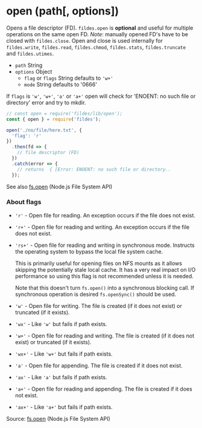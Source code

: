 # open (path[, options])

Opens a file descriptor (FD). `fildes.open` is **optional** and useful for multiple operations on the same open FD. *Note*: manually opened FD's have to be closed with `fildes.close`. Open and close is used internally for `fildes.write`, `fildes.read`, `fildes.chmod`, `fildes.stats`, `fildes.truncate` and `fildes.utimes`.

- `path` String
- `options` Object
  - `flag` or `flags` String defaults to `'w+'`
  - `mode` String defaults to '0666'

If `flags` is `'w'`, `'w+'`, `'a'` or `'a+'` open will check for 'ENOENT: no such file or directory' error and try to mkdir.


```javascript
// const open = require('fildes/lib/open');
const { open } = require('fildes');

open('./no/file/here.txt', {
  'flag': 'r'
})
  .then(fd => {
    // file descriptor (FD)
  })
  .catch(error => {
    // returns  { [Error: ENOENT: no such file or directory..
  });
```

See also [fs.open](https://nodejs.org/api/fs.html#fs_fs_open_path_flags_mode_callback) (Node.js File System API)

### About flags

- `'r'` - Open file for reading. An exception occurs if the file does not exist.

- `'r+'` - Open file for reading and writing. An exception occurs if the file does not exist.

- `'rs+'` - Open file for reading and writing in synchronous mode. Instructs the operating system to bypass the local file system cache.

  This is primarily useful for opening files on NFS mounts as it allows skipping the potentially stale local cache. It has a very real impact on I/O performance so using this flag is not recommended unless it is needed.

  Note that this doesn't turn `fs.open()` into a synchronous blocking call. If synchronous operation is desired `fs.openSync()` should be used.

- `'w'` - Open file for writing. The file is created (if it does not exist) or truncated (if it exists).

- `'wx'` - Like `'w'` but fails if path exists.

- `'w+'` - Open file for reading and writing. The file is created (if it does not exist) or truncated (if it exists).

- `'wx+'` - Like `'w+'` but fails if path exists.

- `'a'` - Open file for appending. The file is created if it does not exist.

- `'ax'` - Like `'a'` but fails if path exists.

- `'a+'` - Open file for reading and appending. The file is created if it does not exist.

- `'ax+'` - Like `'a+'` but fails if path exists.


Source: [fs.open](https://nodejs.org/api/fs.html#fs_fs_open_path_flags_mode_callback) (Node.js File System API)
